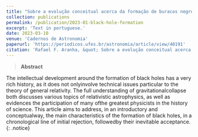 ```yaml
---
title: "Sobre a evolução conceitual acerca da formação de buracos negros"
collection: publications
permalink: /publication/2023-01-black-hole-formation
excerpt: 'Text in portuguese.'
date: 2023-03-10
venue: 'Cadernos de Astronomia'
paperurl: 'https://periodicos.ufes.br/astronomia/article/view/40191'
citation: 'Rafael F. Aranha, &quot; Sobre a evolução conceitual acerca da formação de buracos negros. &quot;, <i>Cadernos de Astronomia</i>, 35 (2023).'
---
```


> **Abstract**

The intellectual development around the formation of black holes has a very rich history, as it does not onlyinvolve technical issues particular to the theory of general relativity. The full understanding of gravitationalcollapse both discusses various topics of relativistic astrophysics, as well as evidences the participation of many ofthe greatest physicists in the history of science. This article aims to address, in an introductory and conceptualway, the main characteristics of the formation of black holes, in a chronological line of initial rejection, followedby their inevitable acceptance.
{: .notice}